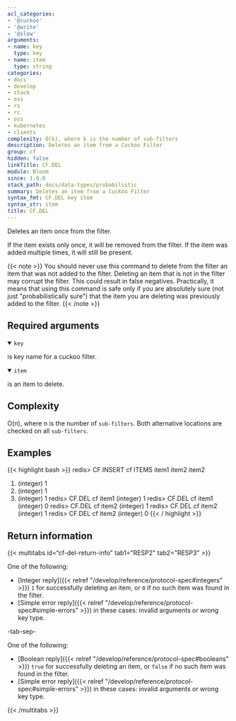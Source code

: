 ```yaml
---
acl_categories:
- '@cuckoo'
- '@write'
- '@slow'
arguments:
- name: key
  type: key
- name: item
  type: string
categories:
- docs
- develop
- stack
- oss
- rs
- rc
- oss
- kubernetes
- clients
complexity: O(k), where k is the number of sub-filters
description: Deletes an item from a Cuckoo Filter
group: cf
hidden: false
linkTitle: CF.DEL
module: Bloom
since: 1.0.0
stack_path: docs/data-types/probabilistic
summary: Deletes an item from a Cuckoo Filter
syntax_fmt: CF.DEL key item
syntax_str: item
title: CF.DEL
---
```

Deletes an item once from the filter.

If the item exists only once, it will be removed from the filter. If the item was added multiple times, it will still be present.

{{< note >}}
You should never use this command to delete from the filter an item that was not added to the filter. Deleting an item that is not in the filter may corrupt the filter. This could result in false negatives.
Practically, it means that using this command is safe only if you are absolutely sure (not just "probabilistically sure") that the item you are deleting was previously added to the filter.
{{< /note >}}

## Required arguments

<details open><summary><code>key</code></summary>

is key name for a cuckoo filter.
</details>

<details open><summary><code>item</code></summary>

is an item to delete.
</details>

## Complexity

O(n), where n is the number of `sub-filters`. Both alternative locations are
checked on all `sub-filters`.

## Examples

{{< highlight bash >}}
redis> CF.INSERT cf ITEMS item1 item2 item2
1) (integer) 1
2) (integer) 1
3) (integer) 1
redis> CF.DEL cf item1
(integer) 1
redis> CF.DEL cf item1
(integer) 0
redis> CF.DEL cf item2
(integer) 1
redis> CF.DEL cf item2
(integer) 1
redis> CF.DEL cf item2
(integer) 0
{{< / highlight >}}

## Return information

{{< multitabs id=“cf-del-return-info" 
    tab1="RESP2" 
    tab2="RESP3" >}}

One of the following:
* [Integer reply]({{< relref "/develop/reference/protocol-spec#integers" >}}) `1` for successfully deleting an item, or `0` if no such item was found in the filter.
* [Simple error reply]({{< relref "/develop/reference/protocol-spec#simple-errors" >}}) in these cases: invalid arguments or wrong key type.

-tab-sep-

One of the following:
* [Boolean reply]({{< relref "/develop/reference/protocol-spec#booleans" >}}) `true` for successfully deleting an item, or `false` if no such item was found in the filter.
* [Simple error reply]({{< relref "/develop/reference/protocol-spec#simple-errors" >}}) in these cases: invalid arguments or wrong key type.

{{< /multitabs >}}
